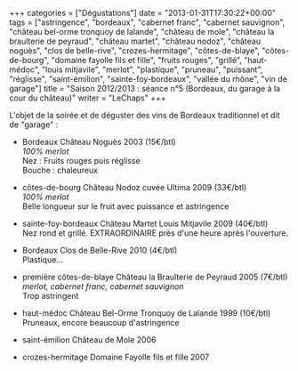 +++
categories = ["Dégustations"]
date = "2013-01-31T17:30:22+00:00"
tags = ["astringence", "bordeaux", "cabernet franc", "cabernet sauvignon", "château bel-orme tronquoy de lalande", "château de mole", "château la braulterie de peyraud", "château martet", "château nodoz", "château noguès", "clos de belle-rive", "crozes-hermitage", "côtes-de-blaye", "côtes-de-bourg", "domaine fayolle fils et fille", "fruits rouges", "grillé", "haut-médoc", "louis mitjavile", "merlot", "plastique", "pruneau", "puissant", "réglisse", "saint-émilion", "sainte-foy-bordeaux", "vallée du rhône", "vin de garage"] 
title = "Saison 2012/2013 : séance n°5 (Bordeaux, du garage à la cour du château)"
writer = "LeChaps"
+++

L'objet de la soirée et de déguster des vins de Bordeaux traditionnel et dit de "garage" :

* Bordeaux Château Noguès 2003 (15€/btl)  
_100% merlot_  
Nez : Fruits rouges puis réglisse  
Bouche : chaleureux

* côtes-de-bourg Château Nodoz cuvée Ultima 2009 (33€/btl)  
_100% merlot_  
Belle longueur sur le fruit avec puissance et astringence

* sainte-foy-bordeaux Château Martet Louis Mitjavile 2009 (40€/btl) <i class="fa fa-plus-circle"></i>  
Nez rond et grillé. EXTRAORDINAIRE près d'une heure après l'ouverture.

* Bordeaux Clos de Belle-Rive 2010 (4€/btl)  
Plastique...

* première côtes-de-blaye Château la Braulterie de Peyraud 2005 (7€/btl)  
_merlot, cabernet franc, cabernet sauvignon_  
Trop astringent

* haut-médoc Château Bel-Orme Tronquoy de Lalande 1999 (10€/btl) <i class="fa fa-plus-circle"></i>  
Pruneaux, encore beaucoup d'astringence

* saint-émilion Château de Mole 2006

* crozes-hermitage Domaine Fayolle fils et fille 2007
